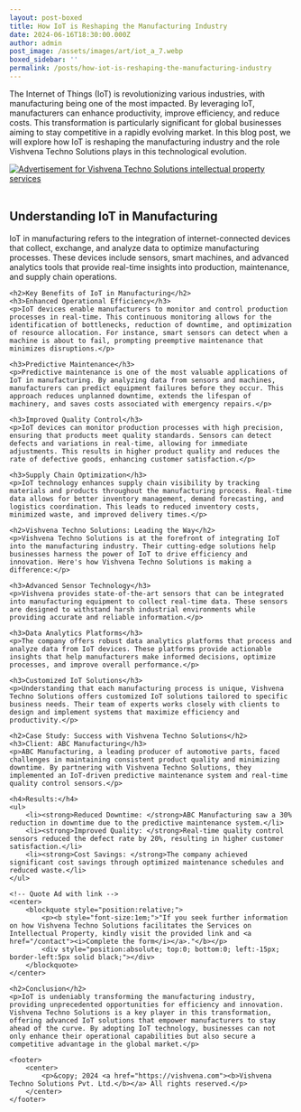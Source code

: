 ```yaml
---
layout: post-boxed
title: How IoT is Reshaping the Manufacturing Industry
date: 2024-06-16T18:30:00.000Z
author: admin
post_image: /assets/images/art/iot_a_7.webp
boxed_sidebar: ''
permalink: /posts/how-iot-is-reshaping-the-manufacturing-industry
---
```


<html lang="en">
<head>
    <meta charset="UTF-8">
    <meta name="viewport" content="width=device-width, initial-scale=1.0">
    <meta name="description" content="Explore how IoT is reshaping the manufacturing industry with insights from Vishvena Techno Solutions. Discover the benefits of IoT in enhancing efficiency, quality, and cost savings.">
    <title>How IoT is Reshaping the Manufacturing Industry</title>
</head>
<body>

<p>The Internet of Things (IoT) is revolutionizing various industries, with manufacturing being one of the most impacted. By leveraging IoT, manufacturers can enhance productivity, improve efficiency, and reduce costs. This transformation is particularly significant for global businesses aiming to stay competitive in a rapidly evolving market. In this blog post, we will explore how IoT is reshaping the manufacturing industry and the role Vishvena Techno Solutions plays in this technological evolution.</p>

<!-- Image Banner Ad -->

<a href="/contact">
    <img src="/assets/images/art/ip_ads_a.webp" alt="Advertisement for Vishvena Techno Solutions intellectual property services" style="max-width:100%; height:auto;">
</a>
<br><br>

<article>
    <h2>Understanding IoT in Manufacturing</h2>
    <p>IoT in manufacturing refers to the integration of internet-connected devices that collect, exchange, and analyze data to optimize manufacturing processes. These devices include sensors, smart machines, and advanced analytics tools that provide real-time insights into production, maintenance, and supply chain operations.</p>

```
<h2>Key Benefits of IoT in Manufacturing</h2>
<h3>Enhanced Operational Efficiency</h3>
<p>IoT devices enable manufacturers to monitor and control production processes in real-time. This continuous monitoring allows for the identification of bottlenecks, reduction of downtime, and optimization of resource allocation. For instance, smart sensors can detect when a machine is about to fail, prompting preemptive maintenance that minimizes disruptions.</p>

<h3>Predictive Maintenance</h3>
<p>Predictive maintenance is one of the most valuable applications of IoT in manufacturing. By analyzing data from sensors and machines, manufacturers can predict equipment failures before they occur. This approach reduces unplanned downtime, extends the lifespan of machinery, and saves costs associated with emergency repairs.</p>

<h3>Improved Quality Control</h3>
<p>IoT devices can monitor production processes with high precision, ensuring that products meet quality standards. Sensors can detect defects and variations in real-time, allowing for immediate adjustments. This results in higher product quality and reduces the rate of defective goods, enhancing customer satisfaction.</p>

<h3>Supply Chain Optimization</h3>
<p>IoT technology enhances supply chain visibility by tracking materials and products throughout the manufacturing process. Real-time data allows for better inventory management, demand forecasting, and logistics coordination. This leads to reduced inventory costs, minimized waste, and improved delivery times.</p>

<h2>Vishvena Techno Solutions: Leading the Way</h2>
<p>Vishvena Techno Solutions is at the forefront of integrating IoT into the manufacturing industry. Their cutting-edge solutions help businesses harness the power of IoT to drive efficiency and innovation. Here's how Vishvena Techno Solutions is making a difference:</p>

<h3>Advanced Sensor Technology</h3>
<p>Vishvena provides state-of-the-art sensors that can be integrated into manufacturing equipment to collect real-time data. These sensors are designed to withstand harsh industrial environments while providing accurate and reliable information.</p>

<h3>Data Analytics Platforms</h3>
<p>The company offers robust data analytics platforms that process and analyze data from IoT devices. These platforms provide actionable insights that help manufacturers make informed decisions, optimize processes, and improve overall performance.</p>

<h3>Customized IoT Solutions</h3>
<p>Understanding that each manufacturing process is unique, Vishvena Techno Solutions offers customized IoT solutions tailored to specific business needs. Their team of experts works closely with clients to design and implement systems that maximize efficiency and productivity.</p>

<h2>Case Study: Success with Vishvena Techno Solutions</h2>
<h3>Client: ABC Manufacturing</h3>
<p>ABC Manufacturing, a leading producer of automotive parts, faced challenges in maintaining consistent product quality and minimizing downtime. By partnering with Vishvena Techno Solutions, they implemented an IoT-driven predictive maintenance system and real-time quality control sensors.</p>

<h4>Results:</h4>
<ul>
    <li><strong>Reduced Downtime: </strong>ABC Manufacturing saw a 30% reduction in downtime due to the predictive maintenance system.</li>
    <li><strong>Improved Quality: </strong>Real-time quality control sensors reduced the defect rate by 20%, resulting in higher customer satisfaction.</li>
    <li><strong>Cost Savings: </strong>The company achieved significant cost savings through optimized maintenance schedules and reduced waste.</li>
</ul>

<!-- Quote Ad with link -->
<center>
    <blockquote style="position:relative;">
        <p><b style="font-size:1em;">"If you seek further information on how Vishvena Techno Solutions facilitates the Services on Intellectual Property, kindly visit the provided link and <a href="/contact"><i>Complete the form</i></a>."</b></p>
        <div style="position:absolute; top:0; bottom:0; left:-15px; border-left:5px solid black;"></div>
    </blockquote>
</center>

<h2>Conclusion</h2>
<p>IoT is undeniably transforming the manufacturing industry, providing unprecedented opportunities for efficiency and innovation. Vishvena Techno Solutions is a key player in this transformation, offering advanced IoT solutions that empower manufacturers to stay ahead of the curve. By adopting IoT technology, businesses can not only enhance their operational capabilities but also secure a competitive advantage in the global market.</p>

<footer>
    <center>
        <p>&copy; 2024 <a href="https://vishvena.com"><b>Vishvena Techno Solutions Pvt. Ltd.</b></a> All rights reserved.</p>
    </center>
</footer>
```

</article>
</body>
</html>

